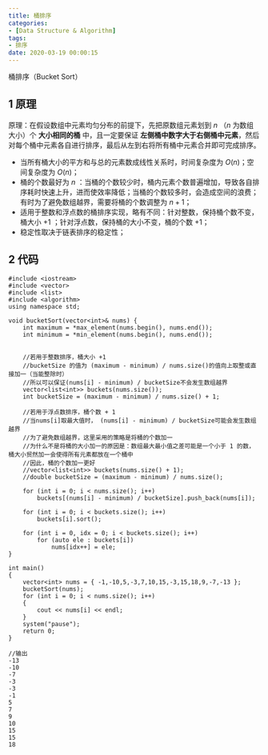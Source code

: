 ```yaml
---
title: 桶排序
categories:
- [Data Structure & Algorithm]
tags:
- 排序
date: 2020-03-19 00:00:15
---
```


桶排序（Bucket Sort）
<!--more-->
## 1 原理
原理：在假设数组中元素均匀分布的前提下，先把原数组元素划到 $n$ （$n$ 为数组大小）个 **大小相同的桶** 中，且一定要保证 **左侧桶中数字大于右侧桶中元素**，然后对每个桶中元素各自进行排序，最后从左到右将所有桶中元素合并即可完成排序。

- 当所有桶大小的平方和与总的元素数成线性关系时，时间复杂度为 $O(n)$；空间复杂度为 $O(n)$；
- 桶的个数最好为 $n$ ：当桶的个数较少时，桶内元素个数普遍增加，导致各自排序耗时快速上升，进而使效率降低；当桶的个数较多时，会造成空间的浪费；有时为了避免数组越界，需要将桶的个数调整为 $n + 1$；
- 适用于整数和浮点数的桶排序实现，略有不同：针对整数，保持桶个数不变，桶大小 $+1$ ；针对浮点数，保持桶的大小不变，桶的个数  $+1$；
- 稳定性取决于链表排序的稳定性；
## 2 代码
```
#include <iostream>
#include <vector>
#include <list>
#include <algorithm>
using namespace std;

void bucketSort(vector<int>& nums) {
	int maximum = *max_element(nums.begin(), nums.end());
	int minimum = *min_element(nums.begin(), nums.end());

	
	//若用于整数排序，桶大小 +1
	//bucketSize 的值为 (maximum - minimum) / nums.size()的值向上取整或直接加一（当能整除时）
	//所以可以保证(nums[i] - minimum) / bucketSize不会发生数组越界
	vector<list<int>> buckets(nums.size());
	int bucketSize = (maximum - minimum) / nums.size() + 1;
	
	//若用于浮点数排序，桶个数 + 1
	//当nums[i]取最大值时， (nums[i] - minimum) / bucketSize可能会发生数组越界
	//为了避免数组越界，这里采用的策略是将桶的个数加一
	//为什么不是将桶的大小加一的原因是：数组最大最小值之差可能是一个小于 1 的数，桶大小贸然加一会使得所有元素都放在一个桶中
	//因此，桶的个数加一更好
	//vector<list<int>> buckets(nums.size() + 1);
	//double bucketSize = (maximum - minimum) / nums.size();

	for (int i = 0; i < nums.size(); i++)
		buckets[(nums[i] - minimum) / bucketSize].push_back(nums[i]);

	for (int i = 0; i < buckets.size(); i++)
		buckets[i].sort();

	for (int i = 0, idx = 0; i < buckets.size(); i++)
		for (auto ele : buckets[i])
			nums[idx++] = ele;
}

int main()
{
	vector<int> nums = { -1,-10,5,-3,7,10,15,-3,15,18,9,-7,-13 };
	bucketSort(nums);
	for (int i = 0; i < nums.size(); i++)
	{
		cout << nums[i] << endl;
	}
	system("pause");
    return 0;
}

//输出
-13
-10
-7
-3
-3
-1
5
7
9
10
15
15
18
```
